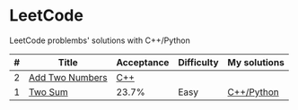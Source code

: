 # LeetCode
LeetCode problembs' solutions with C++/Python
 	
| # | Title | Acceptance | Difficulty | My solutions |
|---|-------|------------|------------|-------------|
| 2 | [Add Two Numbers](https://leetcode.com/problems/add-two-numbers/) | [C++]() |
| 1 | [Two Sum](https://leetcode.com/problems/two-sum/) | 23.7%  | Easy | [C++/Python](https://github.com/flyi/LeetCode/blob/master/Algorithms/1.Two%20Sum.md) |
